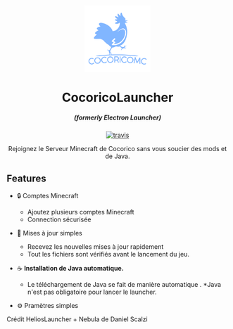 
<p align="center"><img src="./app/assets/images/SealCircle.png" width="150px" height="150px" alt="aventium softworks"></p>

<h1 align="center">CocoricoLauncher</h1>

<em><h5 align="center">(formerly Electron Launcher)</h5></em>

[<p align="center"><img src="https://cocorico-mc.pr11.fr/logo.png" alt="travis">](https://travis-ci.org/dscalzi/HeliosLauncher) </p>

<p align="center">Rejoignez le Serveur Minecraft de Cocorico sans vous soucier des mods et de Java.</p>



## Features

* 🔒 Comptes Minecraft
  * Ajoutez plusieurs comptes Minecraft
  * Connection sécurisée
* 📂 Mises à jour simples
  * Recevez les nouvelles mises à jour rapidement
  * Tout les fichiers sont vérifiés avant le lancement du jeu. 
* ☕ **Installation de Java automatique.**
    * Le téléchargement de Java se fait de manière automatique .
  *Java n'est pas obligatoire pour lancer le launcher.

* ⚙️ Pramètres simples


Crédit HeliosLauncher + Nebula de Daniel Scalzi

